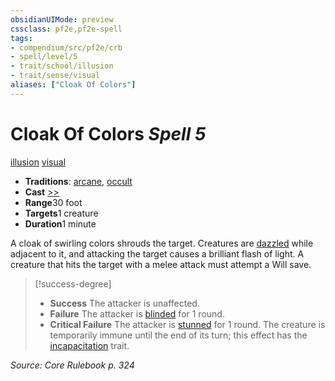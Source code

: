 ```yaml
---
obsidianUIMode: preview
cssclass: pf2e,pf2e-spell
tags:
- compendium/src/pf2e/crb
- spell/level/5
- trait/school/illusion
- trait/sense/visual
aliases: ["Cloak Of Colors"]
---
```

# Cloak Of Colors *Spell 5*   
[illusion](illusion.md)  [visual](visual.md)  

- **Traditions**: [arcane](arcane.md), [occult](occult.md)
- **Cast** [>>](chapter-9-playing-the-game.md#Actions "Two-Action") 
- **Range**30 foot
- **Targets**1 creature
- **Duration**1 minute

A cloak of swirling colors shrouds the target. Creatures are [dazzled](conditions.md#Dazzled) while adjacent to it, and attacking the target causes a brilliant flash of light. A creature that hits the target with a melee attack must attempt a Will save.

> [!success-degree] 
> - **Success** The attacker is unaffected.
> - **Failure** The attacker is [blinded](conditions.md#Blinded) for 1 round.
> - **Critical Failure** The attacker is [stunned](conditions.md#Stunned) for 1 round. The creature is temporarily immune until the end of its turn; this effect has the [incapacitation](incapacitation.md) trait.

*Source: Core Rulebook p. 324*